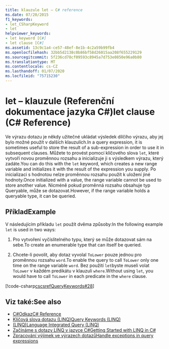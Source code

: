 ```yaml
---
title: klauzule let – C# reference
ms.date: 07/20/2015
f1_keywords:
- let_CSharpKeyword
- let
helpviewer_keywords:
- let keyword [C#]
- let clause [C#]
ms.assetid: 13c9c1a4-ce57-48ef-8e1b-4c2a59b99fb4
ms.openlocfilehash: 32bb5d2138c0b86bf58d26015aa208f655229129
ms.sourcegitcommit: 5f236cd78cf09593c8945a7d753e0850e96a0b80
ms.translationtype: MT
ms.contentlocale: cs-CZ
ms.lasthandoff: 01/07/2020
ms.locfileid: "75715230"
---
```

# <a name="let-clause-c-reference"></a><span data-ttu-id="87e4d-102">let – klauzule (Referenční dokumentace jazyka C#)</span><span class="sxs-lookup"><span data-stu-id="87e4d-102">let clause (C# Reference)</span></span>

<span data-ttu-id="87e4d-103">Ve výrazu dotazu je někdy užitečné ukládat výsledek dílčího výrazu, aby jej bylo možné použít v dalších klauzulích.</span><span class="sxs-lookup"><span data-stu-id="87e4d-103">In a query expression, it is sometimes useful to store the result of a sub-expression in order to use it in subsequent clauses.</span></span> <span data-ttu-id="87e4d-104">Můžete to provést pomocí klíčového slova `let`, které vytvoří novou proměnnou rozsahu a inicializuje ji s výsledkem výrazu, který zadáte.</span><span class="sxs-lookup"><span data-stu-id="87e4d-104">You can do this with the `let` keyword, which creates a new range variable and initializes it with the result of the expression you supply.</span></span> <span data-ttu-id="87e4d-105">Po inicializaci s hodnotou nelze proměnnou rozsahu použít k uložení jiné hodnoty.</span><span class="sxs-lookup"><span data-stu-id="87e4d-105">Once initialized with a value, the range variable cannot be used to store another value.</span></span> <span data-ttu-id="87e4d-106">Nicméně pokud proměnná rozsahu obsahuje typ Queryable, může se dotazovat.</span><span class="sxs-lookup"><span data-stu-id="87e4d-106">However, if the range variable holds a queryable type, it can be queried.</span></span>

## <a name="example"></a><span data-ttu-id="87e4d-107">Příklad</span><span class="sxs-lookup"><span data-stu-id="87e4d-107">Example</span></span>

<span data-ttu-id="87e4d-108">V následujícím příkladu `let` použít dvěma způsoby:</span><span class="sxs-lookup"><span data-stu-id="87e4d-108">In the following example `let` is used in two ways:</span></span>

1. <span data-ttu-id="87e4d-109">Pro vytvoření vyčíslitelného typu, který se může dotazovat sám na sebe.</span><span class="sxs-lookup"><span data-stu-id="87e4d-109">To create an enumerable type that can itself be queried.</span></span>

2. <span data-ttu-id="87e4d-110">Chcete-li povolit, aby dotaz vyvolal `ToLower` pouze jednou pro proměnnou rozsahu `word`.</span><span class="sxs-lookup"><span data-stu-id="87e4d-110">To enable the query to call `ToLower` only one time on the range variable `word`.</span></span> <span data-ttu-id="87e4d-111">Bez použití `let`byste museli volat `ToLower` v každém predikátu v klauzuli `where`.</span><span class="sxs-lookup"><span data-stu-id="87e4d-111">Without using `let`, you would have to call `ToLower` in each predicate in the `where` clause.</span></span>

[!code-csharp[cscsrefQueryKeywords#28](~/samples/snippets/csharp/VS_Snippets_VBCSharp/CsCsrefQueryKeywords/CS/Let.cs#28)]

## <a name="see-also"></a><span data-ttu-id="87e4d-112">Viz také:</span><span class="sxs-lookup"><span data-stu-id="87e4d-112">See also</span></span>

- [<span data-ttu-id="87e4d-113">C#Odkaz</span><span class="sxs-lookup"><span data-stu-id="87e4d-113">C# Reference</span></span>](../../language-reference/index.md)
- [<span data-ttu-id="87e4d-114">Klíčová slova dotazu (LINQ)</span><span class="sxs-lookup"><span data-stu-id="87e4d-114">Query Keywords (LINQ)</span></span>](query-keywords.md)
- [<span data-ttu-id="87e4d-115"> (LINQ)</span><span class="sxs-lookup"><span data-stu-id="87e4d-115">Language Integrated Query (LINQ)</span></span>](../../linq/index.md)
- [<span data-ttu-id="87e4d-116">Začínáme s dotazy LINQ v jazyce C#</span><span class="sxs-lookup"><span data-stu-id="87e4d-116">Getting Started with LINQ in C#</span></span>](/dotnet/csharp/programming-guide/concepts/linq/)
- [<span data-ttu-id="87e4d-117">Zpracování výjimek ve výrazech dotazů</span><span class="sxs-lookup"><span data-stu-id="87e4d-117">Handle exceptions in query expressions</span></span>](../../linq/handle-exceptions-in-query-expressions.md)
